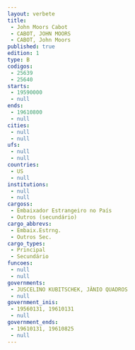 ```yaml
---
layout: verbete
title:
 - John Moors Cabot
 - CABOT, JOHN MOORS
 - CABOT, John Moors
published: true
edition: 1  
type: B
codigos: 
 - 25639
 - 25640
starts: 
 - 19590000
 - null 
ends: 
 - 19610800
 - null 
cities: 
 - null 
 - null 
ufs: 
 - null 
 - null 
countries: 
 - US
 - null 
institutions: 
 - null 
 - null 
cargoss: 
 - Embaixador Estrangeiro no País
 - Outros (secundário)
cargo_abbrevs: 
 - Embaix.Estrng.
 - Outros Sec.
cargo_types: 
 - Principal
 - Secundário
funcoes: 
 - null 
 - null 
governments: 
 - JUSCELINO KUBITSCHEK, JÂNIO QUADROS
 - null 
government_inis: 
 - 19560131, 19610131
 - null 
government_ends: 
 - 19610131, 19610825
 - null 
---
```


